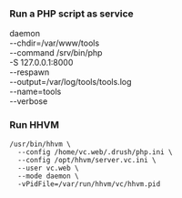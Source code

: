 ### Run a PHP script as service

daemon \
    --chdir=/var/www/tools \
    --command /srv/bin/php \
    -S 127.0.0.1:8000 \
    --respawn \
    --output=/var/log/tools/tools.log \
    --name=tools \
    --verbose

### Run HHVM

    /usr/bin/hhvm \
      --config /home/vc.web/.drush/php.ini \
      --config /opt/hhvm/server.vc.ini \
      --user vc.web \
      --mode daemon \
      -vPidFile=/var/run/hhvm/vc/hhvm.pid
